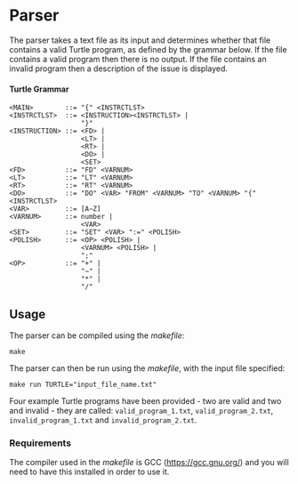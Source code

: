 # Parser
The parser takes a text file as its input and determines whether that file contains a valid Turtle program, as defined by the grammar below. If the file contains a valid program then there is no output. If the file contains an invalid program then a description of the issue is displayed.

#### Turtle Grammar
```
<MAIN>        ::= "{" <INSTRCTLST>
<INSTRCTLST>  ::= <INSTRUCTION><INSTRCTLST> |
                  "}"
<INSTRUCTION> ::= <FD> |
                  <LT> |
                  <RT> |
                  <DO> |
                  <SET>
<FD>          ::= "FD" <VARNUM>
<LT>          ::= "LT" <VARNUM>
<RT>          ::= "RT" <VARNUM>
<DO>          ::= "DO" <VAR> "FROM" <VARNUM> "TO" <VARNUM> "{" <INSTRCTLST>
<VAR>         ::= [A−Z]
<VARNUM>      ::= number | 
                  <VAR>
<SET>         ::= "SET" <VAR> ":=" <POLISH>
<POLISH>      ::= <OP> <POLISH> |
                  <VARNUM> <POLISH> |
                  ";" 
<OP>          ::= "+" |
                  "−" |
                  "*" |
                  "/"
```

## Usage
The parser can be compiled using the *makefile*:
```
make
```

The parser can then be run using the *makefile*, with the input file specified:
```
make run TURTLE="input_file_name.txt"
```

Four example Turtle programs have been provided - two are valid and two and invalid - they are called: ```valid_program_1.txt```, ```valid_program_2.txt```, ```invalid_program_1.txt``` and ```invalid_program_2.txt```.

### Requirements
The compiler used in the *makefile* is GCC (https://gcc.gnu.org/) and you will need to have this installed in order to use it.
